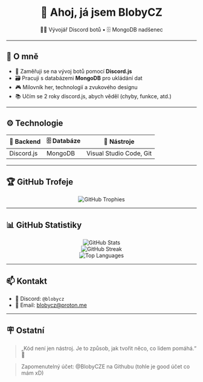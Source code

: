 <h1 align="center">👋 Ahoj, já jsem BlobyCZ</h1>
<p align="center">
  🧑‍💻 Vývojář Discord botů • 🗄️ MongoDB nadšenec
</p>

---

## 🧠 O mně

- 🔧 Zaměřuji se na vývoj botů pomocí **Discord.js**
- 🗃️ Pracuji s databázemi **MongoDB** pro ukládání dat
- 🎮 Milovník her, technologií a zvukového designu
- 📚 Učím se 2 roky discord.js, abych věděl (chyby, funkce, atd.)

---

## ⚙️ Technologie

| 🔌 Backend | 🗄️ Databáze | 🧰 Nástroje |
|-----------|-------------|-------------|
| Discord.js | MongoDB | Visual Studio Code, Git |

---

## 🏆 GitHub Trofeje

<p align="center">
  <img src="https://github-profile-trophy.vercel.app/?username=Bloby22&theme=onedark&no-bg=true&margin-w=10&margin-h=10" alt="GitHub Trophies" />
</p>

---

## 📊 GitHub Statistiky

<p align="center">
  <img src="https://github-readme-stats.vercel.app/api?username=Bloby22&show_icons=true&theme=radical" alt="GitHub Stats" />
  <br />
  <img src="https://github-readme-streak-stats.herokuapp.com/?user=Bloby22&theme=radical" alt="GitHub Streak" />
  <br />
  <img src="https://github-readme-stats.vercel.app/api/top-langs/?username=Bloby22&layout=compact&theme=radical" alt="Top Languages" />
</p>

---

## 📫 Kontakt

- 💬 Discord: `@blobycz`
- 📧 Email: [blobycz@proton.me](mailto:blobycz@proton.me)

---

## 🪧 Ostatní

> „Kód není jen nástroj. Je to způsob, jak tvořit něco, co lidem pomáhá.“ 🚀

> Zapomenutelný účet: @BlobyCZE na Githubu (tohle je good účet co mám xD)
